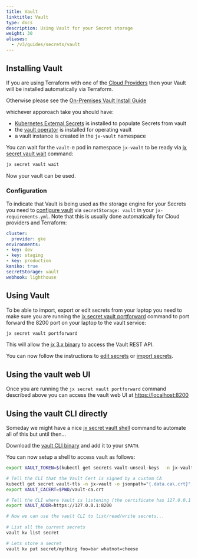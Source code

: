 ```yaml
---
title: Vault
linktitle: Vault
type: docs
description: Using Vault for your Secret storage
weight: 30
aliases:
  - /v3/guides/secrets/vault
---
```



## Installing Vault

If you are using Terraform with one of the [Cloud Providers](/v3/admin/) then your Vault will be installed automatically via Terraform.


Otherwise please see the [On-Premises Vault Install Guide](/v3/admin/platforms/on-premises/vault/)


whichever apporoach take you should have:

* [Kubernetes External Secrets](https://github.com/external-secrets/kubernetes-external-secrets) is installed to populate Secrets from vault
* the [vault operator](https://banzaicloud.com/products/bank-vaults/) is installed for operating vault 
* a vault instance is created in the `jx-vault` namespace

You can wait for the `vault-0` pod in namespace `jx-vault` to be ready via [jx secret vault wait](https://github.com/jenkins-x/jx-secret/blob/master/docs/cmd/jx-secret_vault_wait.md) command:

```bash 
jx secret vault wait
```

Now your vault can be used.
       
     
### Configuration

To indicate that Vault is being used as the storage engine for your Secrets you need to [configure vault](/v3/guides/config/#vault) via `secretStorage: vault` in your `jx-requirements.yml`. Note that this is usually done automatically for Cloud providers and Terraform:

```yaml
cluster:
  provider: gke
environments:
- key: dev
- key: staging
- key: production
kaniko: true
secretStorage: vault
webhook: lighthouse
```


## Using Vault

To be able to import, export or edit secrets from your laptop you need to make sure you are running the [jx secret vault portforward](https://github.com/jenkins-x/jx-secret/blob/master/docs/cmd/jx-secret_vault_portforward.md) command to port forward the 8200 port on your laptop to the vault service:


```bash
jx secret vault portforward
```                  

This will allow the [jx 3.x binary](/v3/guides/jx3/) to access the Vault REST API.

You can now follow the instructions to [edit secrets](/v3/guides/secrets/#edit-secrets) or [import secrets](/v3/guides/secrets/#import-secrets).
       

## Using the vault web UI

Once you are running the `jx secret vault portforward` command described above you can access the vault web UI at [https://localhost:8200](https://localhost:8200)

## Using the vault CLI directly

Someday we might have a nice [jx secret vault shell](https://github.com/jenkins-x/jx-secret/issues/5) command to automate all of this but until then...

Download the [vault CLI binary](https://www.vaultproject.io/downloads/) and add it to your `$PATH`.

You can now setup a shell to access vault as follows:

```bash 
export VAULT_TOKEN=$(kubectl get secrets vault-unseal-keys  -n jx-vault -o jsonpath={.data.vault-root} | base64 --decode)

# Tell the CLI that the Vault Cert is signed by a custom CA
kubectl get secret vault-tls -n jx-vault -o jsonpath="{.data.ca\.crt}" | base64 --decode > $PWD/vault-ca.crt
export VAULT_CACERT=$PWD/vault-ca.crt

# Tell the CLI where Vault is listening (the certificate has 127.0.0.1 as well as alternate names)
export VAULT_ADDR=https://127.0.0.1:8200

# Now we can use the vault CLI to list/read/write secrets...
                                           
# List all the current secrets
vault kv list secret

# Lets store a secret
vault kv put secret/mything foo=bar whatnot=cheese
```


